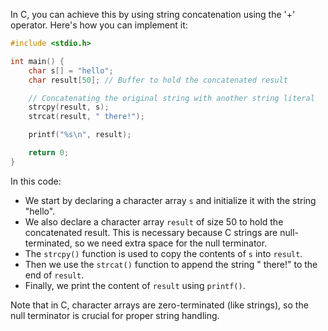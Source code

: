 In C, you can achieve this by using string concatenation using the '+' operator. Here's how you can implement it:

```c
#include <stdio.h>

int main() {
    char s[] = "hello";
    char result[50]; // Buffer to hold the concatenated result

    // Concatenating the original string with another string literal
    strcpy(result, s);
    strcat(result, " there!");

    printf("%s\n", result);

    return 0;
}
```

In this code:
- We start by declaring a character array `s` and initialize it with the string "hello".
- We also declare a character array `result` of size 50 to hold the concatenated result. This is necessary because C strings are null-terminated, so we need extra space for the null terminator.
- The `strcpy()` function is used to copy the contents of `s` into `result`.
- Then we use the `strcat()` function to append the string " there!" to the end of `result`.
- Finally, we print the content of `result` using `printf()`.

Note that in C, character arrays are zero-terminated (like strings), so the null terminator is crucial for proper string handling.
